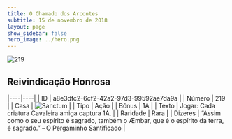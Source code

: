 ```yaml
---
title: O Chamado dos Arcontes
subtitle: 15 de novembro de 2018
layout: page
show_sidebar: false
hero_image: ../hero.png
---
```


![219](https://cdn.keyforgegame.com/media/card_front/pt/341_219_P9V3P7F8849M_pt.png)

## Reivindicação Honrosa

|----|----|
| ID | a8e3dfc2-6cf2-42a2-97d3-99592ae7da9a |
| Número | 219 |
| Casa | ![Sanctum](https://archonarcana.com/images/thumb/c/c7/Sanctum.png/22px-Sanctum.png "Santuário") |
| Tipo | Ação |
| Bônus | 1A |
| Texto | Jogar: Cada criatura Cavaleira amiga captura 1A. |
| Raridade | Rara |
| Dizeres | “Assim como o seu espírito é sagrado, também  o Æmbar, que é o espírito da terra, é sagrado.”  – O Pergaminho Santificado |
